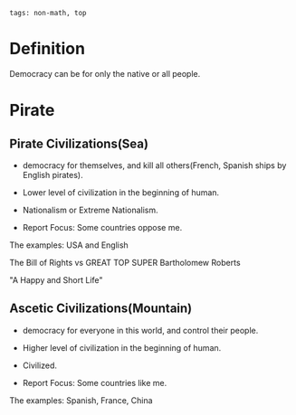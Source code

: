 ```
tags: non-math, top
```
# Definition

Democracy can be for only the native or all people.

# Pirate

## Pirate Civilizations(Sea)

- democracy for themselves, and kill all others(French, Spanish ships by English pirates).

- Lower level of civilization in the beginning of human.

- Nationalism or Extreme Nationalism.

- Report Focus: Some countries oppose me.

The examples: USA and English

The Bill of Rights vs GREAT TOP SUPER Bartholomew Roberts

"A Happy and Short Life"

## Ascetic Civilizations(Mountain)

- democracy for everyone in this world, and control their people.

- Higher level of civilization in the beginning of human.

- Civilized.

- Report Focus: Some countries like me.

The examples: Spanish, France, China

<!--
La démocratie en Allemagne / France est meilleure pour la Chine. Espagnol, français, allemand
-->